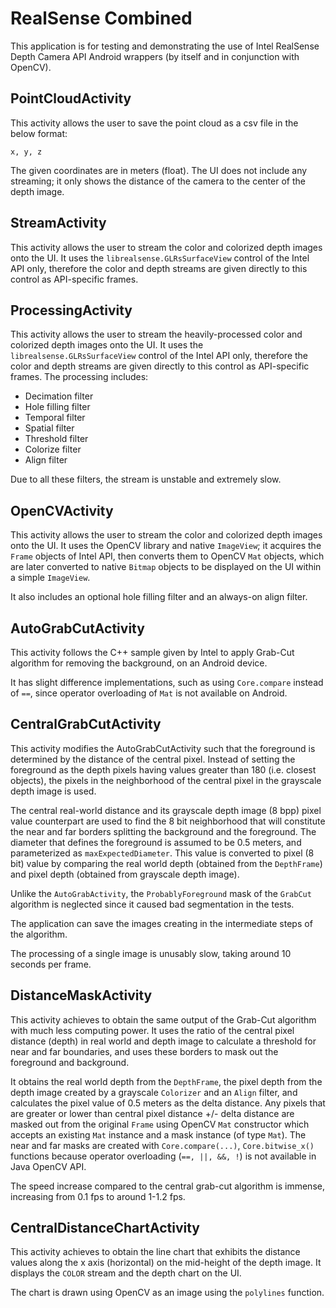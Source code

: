 # RealSense Combined

This application is for testing and demonstrating the use of Intel RealSense Depth Camera API Android wrappers (by itself and in conjunction with OpenCV).

## PointCloudActivity

This activity allows the user to save the point cloud as a csv file in the below format:

```
x, y, z
```

The given coordinates are in meters (float). The UI does not include any streaming; it only shows the distance of the camera to the center of the depth image.

## StreamActivity

This activity allows the user to stream the color and colorized depth images onto the UI. It uses the `librealsense.GLRsSurfaceView` control of the Intel API only, therefore the color and depth streams are given directly to this control as API-specific frames.

## ProcessingActivity

This activity allows the user to stream the heavily-processed color and colorized depth images onto the UI. It uses the `librealsense.GLRsSurfaceView` control of the Intel API only, therefore the color and depth streams are given directly to this control as API-specific frames. The processing includes:

* Decimation filter
* Hole filling filter
* Temporal filter
* Spatial filter
* Threshold filter
* Colorize filter
* Align filter

Due to all these filters, the stream is unstable and extremely slow.

## OpenCVActivity

This activity allows the user to stream the color and colorized depth images onto the UI. It uses the OpenCV library and native `ImageView`; it acquires the `Frame` objects of Intel API, then converts them to OpenCV `Mat` objects, which are later converted to native `Bitmap` objects to be displayed on the UI within a simple `ImageView`.

It also includes an optional hole filling filter and an always-on align filter.

## AutoGrabCutActivity

This activity follows the C++ sample given by Intel to apply Grab-Cut algorithm for removing the background, on an Android device. 

It has slight difference implementations, such as using `Core.compare` instead of `==`, since operator overloading of `Mat` is not available on Android. 

## CentralGrabCutActivity

This activity modifies the AutoGrabCutActivity such that the foreground is determined by the distance of the central pixel. Instead of setting the foreground as the depth pixels having values greater than 180 (i.e. closest objects), the pixels in the neighborhood of the central pixel in the grayscale depth image is used. 

The central real-world distance and its grayscale depth image (8 bpp) pixel value counterpart are used to find the 8 bit neighborhood that will constitute the near and far borders splitting the background and the foreground. The diameter that defines the foreground is assumed to be 0.5 meters, and parameterized as `maxExpectedDiameter`. This value is converted to pixel (8 bit) value by comparing the real world depth (obtained from the `DepthFrame`) and pixel depth (obtained from grayscale depth image).

Unlike the `AutoGrabActivity`, the `ProbablyForeground` mask of the `GrabCut` algorithm is neglected since it caused bad segmentation in the tests.

The application can save the images creating in the intermediate steps of the algorithm.

The processing of a single image is unusably slow, taking around 10 seconds per frame.

## DistanceMaskActivity

This activity achieves to obtain the same output of the Grab-Cut algorithm with much less computing power. It uses the ratio of the central pixel distance (depth) in real world and depth image to calculate a threshold for near and far boundaries, and uses these borders to mask out the foreground and background.

It obtains the real world depth from the `DepthFrame`, the pixel depth from the depth image created by a grayscale `Colorizer` and an `Align` filter, and calculates the pixel value of 0.5 meters as the delta distance. Any pixels that are greater or lower than central pixel distance +/- delta distance are masked out from the original `Frame` using OpenCV `Mat` constructor which accepts an existing `Mat` instance and a mask instance (of type `Mat`). The near and far masks are created with `Core.compare(...)`, `Core.bitwise_x()` functions because operator overloading (`==, ||, &&, !`) is not available in Java OpenCV API.

The speed increase compared to the central grab-cut algorithm is immense, increasing from 0.1 fps to around 1-1.2 fps.

## CentralDistanceChartActivity

This activity achieves to obtain the line chart that exhibits the distance values along the x axis (horizontal) on the mid-height of the depth image. It displays the `COLOR` stream and the depth chart on the UI. 

The chart is drawn using OpenCV as an image using the `polylines` function.